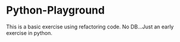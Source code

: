 # Python-Playground

This is a basic exercise using refactoring code.  No DB...Just an early exercise in python. 

